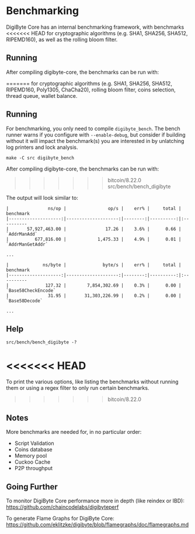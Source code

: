 Benchmarking
============

DigiByte Core has an internal benchmarking framework, with benchmarks
<<<<<<< HEAD
for cryptographic algorithms (e.g. SHA1, SHA256, SHA512, RIPEMD160), as well as the rolling bloom filter.

Running
---------------------
After compiling digibyte-core, the benchmarks can be run with:

=======
for cryptographic algorithms (e.g. SHA1, SHA256, SHA512, RIPEMD160, Poly1305, ChaCha20), rolling bloom filter, coins selection,
thread queue, wallet balance.

Running
---------------------

For benchmarking, you only need to compile `digibyte_bench`.  The bench runner
warns if you configure with `--enable-debug`, but consider if building without
it will impact the benchmark(s) you are interested in by unlatching log printers
and lock analysis.

    make -C src digibyte_bench

After compiling digibyte-core, the benchmarks can be run with:

>>>>>>> bitcoin/8.22.0
    src/bench/bench_digibyte

The output will look similar to:
```
|               ns/op |                op/s |    err% |     total | benchmark
|--------------------:|--------------------:|--------:|----------:|:----------
|       57,927,463.00 |               17.26 |    3.6% |      0.66 | `AddrManAdd`
|          677,816.00 |            1,475.33 |    4.9% |      0.01 | `AddrManGetAddr`

...

|             ns/byte |              byte/s |    err% |     total | benchmark
|--------------------:|--------------------:|--------:|----------:|:----------
|              127.32 |        7,854,302.69 |    0.3% |      0.00 | `Base58CheckEncode`
|               31.95 |       31,303,226.99 |    0.2% |      0.00 | `Base58Decode`

...
```

Help
---------------------

    src/bench/bench_digibyte -?
<<<<<<< HEAD
=======

To print the various options, like listing the benchmarks without running them
or using a regex filter to only run certain benchmarks.
>>>>>>> bitcoin/8.22.0

Notes
---------------------
More benchmarks are needed for, in no particular order:
- Script Validation
- Coins database
- Memory pool
- Cuckoo Cache
- P2P throughput

Going Further
--------------------

To monitor DigiByte Core performance more in depth (like reindex or IBD): https://github.com/chaincodelabs/digibyteperf

To generate Flame Graphs for DigiByte Core: https://github.com/eklitzke/digibyte/blob/flamegraphs/doc/flamegraphs.md
